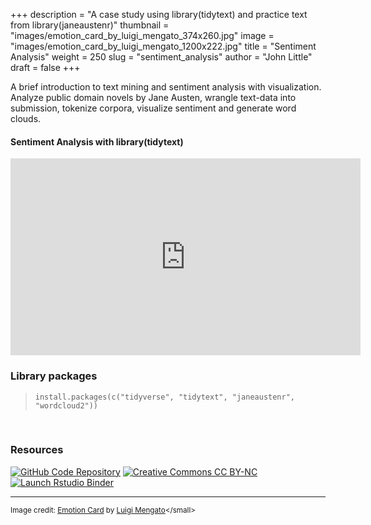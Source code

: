 +++
description = "A case study using library(tidytext) and practice text from library(janeaustenr)"
thumbnail = "images/emotion_card_by_luigi_mengato_374x260.jpg"
image = "images/emotion_card_by_luigi_mengato_1200x222.jpg"
title = "Sentiment Analysis"
weight = 250
slug = "sentiment_analysis"
author = "John Little"
draft = false
+++  

A brief introduction to text mining and sentiment analysis with visualization.  Analyze public domain novels by Jane Austen, wrangle text-data into submission, tokenize corpora, visualize sentiment and generate word clouds.

#### Sentiment Analysis with library(tidytext)  

<iframe width="560" height="315" src="https://www.youtube.com/embed/P5ihIzoZivc" title="YouTube video player" frameborder="0" allow="accelerometer; autoplay; clipboard-write; encrypted-media; gyroscope; picture-in-picture" allowfullscreen></iframe>  

<!-- 
### Register

**Prerequisite:**  Intro to R.  All attendees are expected to have a familiarity with R, RStudio, and the Tidyverse. 

This semester the **Dashboards, slides, and R Markdown** workshop combines elements of this workshop with the [Interactive Dashboards](/portfolio/dashboard_workshop) workshop  

<a href="https://duke.libcal.com/event/7300231" class="button">Register:<br>Slides with Rmarkdown (Xaringan)<br>April 6, 2021</a> 

-->

<br>

### Library packages

> `install.packages(c("tidyverse", "tidytext", "janeaustenr", "wordcloud2"))`

<br>

### Resources

<!-- badges: start -->
[![GitHub Code Repository](https://img.shields.io/badge/GitHub-Code%20Repository-lightgrey?logo=GitHub "GitHub Code Repository")](https://github.com/libjohn/workshop_textmining)
[![Creative Commons CC
BY-NC](https://img.shields.io/badge/Creative%20Commons-BY--NC-EF9421?logo=creative%20commons&logoColor=EF9421 "CC BY-NC")](https://creativecommons.org/licenses/by-nc-nd/4.0/)
[![Launch Rstudio
Binder](https://mybinder.org/badge_logo.svg "Launch RStudio Binder")](https://mybinder.org/v2/gh/libjohn/workshop_textmining/main?urlpath=rstudio)
<!-- badges: end -->

***  

<small>Image credit:  [Emotion Card](https://flickr.com/photos/luigimengato/23670146340/in/photolist-C4DFRo-27Bce9b-nHcY3-6bCrBn-5aQRgm-Y2Ja4K-Xi8M8S-nyQGP-axv1UW-CWEpFr-9wuDCa-66p863-2g6LzPp-6N9E3e-RPpNCj-nK8yLR-6vwPuf-4qC1z5-2iPQ2TC-2j31QyV-ndnRtD-REMxYK-5r6oaB-ejfNQ-bxorqT-7JCzFj-8kriXA-JTqSFZ-nyQGT-4VniCi-nyQGS-Fdorm3-6hCZAA-nzbwz-rEnBe-nzbwB-5a1w8K-2g7oRb8-Kt9oWk-t4fRBz-4wuYac-p9qBFP-p9qnTD-ku34KK-nyQGL-Cwqnbs-23s7zJA-nyQGH-4VrtNm-bSibKR) by [Luigi Mengato](https://flickr.com/photos/luigimengato/")</small>